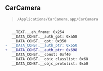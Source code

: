 ## CarCamera

> `/Applications/CarCamera.app/CarCamera`

```diff

   __TEXT.__eh_frame: 0x254
   __DATA_CONST.__auth_got: 0xa58
   __DATA_CONST.__got: 0x350
-  __DATA_CONST.__auth_ptr: 0x650
+  __DATA_CONST.__auth_ptr: 0x698
   __DATA_CONST.__const: 0xf40
   __DATA_CONST.__objc_classlist: 0x68
   __DATA_CONST.__objc_protolist: 0xb0

```
